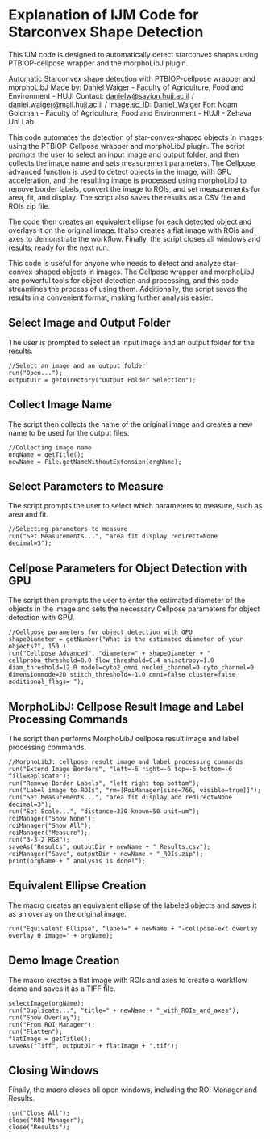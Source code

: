 # Explanation of IJM Code for Starconvex Shape Detection

This IJM code is designed to automatically detect starconvex shapes using PTBIOP-cellpose wrapper and the morphoLibJ plugin.


Automatic Starconvex shape detection with PTBIOP-cellpose wrapper and morphoLibJ
Made by: Daniel Waiger - Faculty of Agriculture, Food and Environment - HUJI
Contact: danielw@savion.huji.ac.il / daniel.waiger@mail.huji.ac.il / image.sc_ID: Daniel_Waiger
For: Noam Goldman - Faculty of Agriculture, Food and Environment - HUJI - Zehava Uni Lab

This code automates the detection of star-convex-shaped objects in images using the PTBIOP-Cellpose wrapper and morphoLibJ plugin.
The script prompts the user to select an input image and output folder, and then collects the image name and sets measurement parameters.
The Cellpose advanced function is used to detect objects in the image, with GPU acceleration, and the resulting image is processed using morphoLibJ to remove border labels, convert the image to ROIs, and set measurements for area, fit, and display. The script also saves the results as a CSV file and ROIs zip file.

The code then creates an equivalent ellipse for each detected object and overlays it on the original image. It also creates a flat image with ROIs and axes to demonstrate the workflow. Finally, the script closes all windows and results, ready for the next run.

This code is useful for anyone who needs to detect and analyze star-convex-shaped objects in images. The Cellpose wrapper and morphoLibJ are powerful tools for object detection and processing, and this code streamlines the process of using them. Additionally, the script saves the results in a convenient format, making further analysis easier.

## Select Image and Output Folder
The user is prompted to select an input image and an output folder for the results.
```ijm
//Select an image and an output folder
run("Open...");
outputDir = getDirectory("Output Folder Selection");
```
## Collect Image Name
The script then collects the name of the original image and creates a new name to be used for the output files.
```ijm
//Collecting image name
orgName = getTitle();
newName = File.getNameWithoutExtension(orgName);
```
## Select Parameters to Measure
The script prompts the user to select which parameters to measure, such as area and fit.
```ijm
//Selecting parameters to measure
run("Set Measurements...", "area fit display redirect=None decimal=3");
```
## Cellpose Parameters for Object Detection with GPU
The script then prompts the user to enter the estimated diameter of the objects in the image and sets the necessary Cellpose parameters for object detection with GPU.
```ijm
//Cellpose parameters for object detection with GPU
shapeDiameter = getNumber("What is the estimated diameter of your objects?", 150 )
run("Cellpose Advanced", "diameter=" + shapeDiameter + " cellproba_threshold=0.0 flow_threshold=0.4 anisotropy=1.0 diam_threshold=12.0 model=cyto2_omni nuclei_channel=0 cyto_channel=0 dimensionmode=2D stitch_threshold=-1.0 omni=false cluster=false additional_flags= ");
```
## MorphoLibJ: Cellpose Result Image and Label Processing Commands
The script then performs MorphoLibJ cellpose result image and label processing commands.
```ijm
//MorphoLibJ: cellpose result image and label processing commands
run("Extend Image Borders", "left=-6 right=-6 top=-6 bottom=-6 fill=Replicate");
run("Remove Border Labels", "left right top bottom");
run("Label image to ROIs", "rm=[RoiManager[size=766, visible=true]]");
run("Set Measurements...", "area fit display add redirect=None decimal=3");
run("Set Scale...", "distance=330 known=50 unit=um");
roiManager("Show None");
roiManager("Show All");
roiManager("Measure");
run("3-3-2 RGB");
saveAs("Results", outputDir + newName + "_Results.csv");
roiManager("Save", outputDir + newName + "_ROIs.zip");
print(orgName + " analysis is done!");
```

## Equivalent Ellipse Creation
The macro creates an equivalent ellipse of the labeled objects and saves it as an overlay on the original image.
```ijm
run("Equivalent Ellipse", "label=" + newName + "-cellpose-ext overlay overlay_0 image=" + orgName);
```
## Demo Image Creation
The macro creates a flat image with ROIs and axes to create a workflow demo and saves it as a TIFF file.
```ijm
selectImage(orgName);
run("Duplicate...", "title=" + newName + "_with_ROIs_and_axes");
run("Show Overlay");
run("From ROI Manager");
run("Flatten");
flatImage = getTitle();
saveAs("Tiff", outputDir + flatImage + ".tif");
```
## Closing Windows
Finally, the macro closes all open windows, including the ROI Manager and Results.
```ijm
run("Close All");
close("ROI Manager");
close("Results");
```
